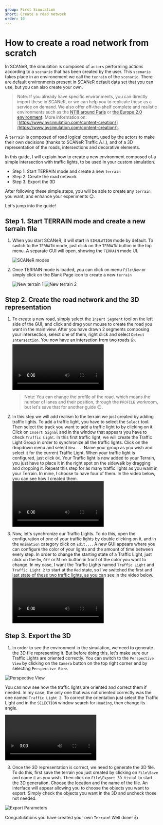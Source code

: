```yaml
---
group: First Simulation
short: Create a road network
order: 10
---
```


# How to create a road network from scratch

In SCANeR, the simulation is composed of `actors` performing actions according to a `scenario` that has been created by the user. This `scenario` takes place in an environement we call the `terrain` of the `scenario`. There are default environments present in SCANeR default data set that you can use, but you can also create your own.

> Note: If you already have specific environments, you can directly import these in SCANeR, or we can help you to replicate these as a service on demand. We also offer off-the-shelf complete and realistic environments such as the [N118 around Paris](https://www.avsimulation.com/a86-n118/) or [the Europe 2.0 environment](https://www.avsimulation.com/europe-2-0/). More information on: [https://www.avsimulation.com/content-creation/](https://www.avsimulation.com/content-creation/).

A `terrain` is composed of road logical content, used by the actors to make their own decisions (thanks to SCANeR Traffic A.I.), and of a 3D representation of the roads, intersections and decorative elements.

In this guide, I will explain how to create a new environment composed of a simple intersection with traffic lights, to be used in your custom simulation.

- Step 1. Start TERRAIN mode and create a new `terrain`
- Step 2. Create the road network
- Step 3. Export the 3D

After following these simple steps, you will be able to create any `terrain` you want, and enhance your experiments 😉.

Let's jump into the guide!

## Step 1. Start TERRAIN mode and create a new terrain file

1. When you start SCANeR, it will start in `SIMULATION` mode by default. To switch to the `TERRAIN` mode, just click on the `TERRAIN` button in the top menu. A separate GUI will open, showing the `TERRAIN` mode UI.
   
   ![SCANeR modes](./assets/SCANeR_modes.png)
   
2. Once TERRAIN mode is loaded, you can click on menu `File\New` or simply click on the Blank Page icon to create a new `terrain`
   
   ![New terrain 1](./assets/New_terrain1.png) ![New terrain 2](./assets/New_terrain2.png)

## Step 2. Create the road network and the 3D representation

1. To create a new road, simply select the `Insert Segment` tool on the left side of the GUI, and click and drag your mouse to create the road you want in the main view. After you have drawn 2 segments composing your intersection, select one of them, right click and select `Detect Intersection`. You now have an intersetion from two roads 👍. 
<video src="https://user-images.githubusercontent.com/22998298/127977584-23603bda-3850-4720-bc1d-3eef40cb08a5.mp4" controls="controls" style="max-width: 730px;"></video> 
   > Note: You can change the profile of the road, which means the number of lanes and their position, through the `PROFILE` workroom, but let's save that for another guide 😉.

2. In this step we will add realism to the terrain we just created by adding traffic lights. To add a traffic light, you have to select the `Select` tool. Then select the track you want to add a traffic light to by clicking on it. Click on `Insert Signal` and in the window that appears you have to check `Traffic Light`. In this first traffic light, we will create the Traffic Light Group in order to synchronize all the traffic lights. Click on the dropdown menu and select `New...`. Name your group as you wish and select it for the current Traffic Light. When your traffic light is configured, just click `OK`. Your Traffic light is now added to your Terrain, you just have to place it in the right spot on the sidewalk by dragging and dropping it. Repeat this step for as many traffic lights as you want in your Terrain. In mine, I choose to have four of them. In the video below, you can see how I created them. 
<video src="https://user-images.githubusercontent.com/22998298/127977612-ba466420-2367-4e43-b754-901f318521f5.mp4" controls="controls" style="max-width: 730px;"></video> 
3. Now, let's synchronize our Traffic Lights. To do this, open the configuration of one of your traffic lights by double clicking on it, and in the `Animation` category click on `Edit...`. A new GUI appears where you can configure the color of your lights and the amount of time between every step. In order to change the starting state of a Traffic Light, just click on the `On`, `Off` or `Blink` button in front of the color you want to change. In my case, I want the Traffic Lights named `Traffic Light` and `Traffic Light 2` to start at the `Red` state, so I've switched the first and last state of these two traffic lights, as you can see in the video below. 
<video src="https://user-images.githubusercontent.com/22998298/127977645-df7f1664-7ed8-40ae-a5db-6cab2a4a9e0f.mp4" controls="controls" style="max-width: 730px;"></video> 

## Step 3. Export the 3D

1. In order to see the environment in the simulation, we need to generate the 3D file representing it. But before doing this, let's make sure our Traffic Lights are oriented correctly. You can switch to the `Perspective View` by clicking on the `Camera` button on the top right corner and by selecting `Perspective View`.

![Perspective View](./assets/Perspective_View.png)

   You can now see how the traffic lights are oriented and correct them if needed. In my case, the only one that was not oriented correctly was the one named `Traffic Light 2`. To correct the orientation just select the Traffic Light and in the `SELECTION` window search for `Heading`, then change its angle. 

<video src="https://user-images.githubusercontent.com/22998298/127978181-6b1fe79d-f04c-4110-99da-50fae408c954.mp4" controls="controls" style="max-width: 730px;"></video> 

3. Once the 3D representation is correct, we need to generate the 3D file. To do this, first save the terrain you just created by clicking on `File\Save` and name it as you wish. Then click on `File\Export 3D Visual` to start the 3D generation. Choose the location and the name of the file. An interface will appear allowing you to choose the objects you want to export. Simply check the objects you want in the 3D and uncheck those not needed.

![Export Parameters](./assets/Export_Parameters.png)

Congratulations you have created your own `Terrain`! Well done! 👍
